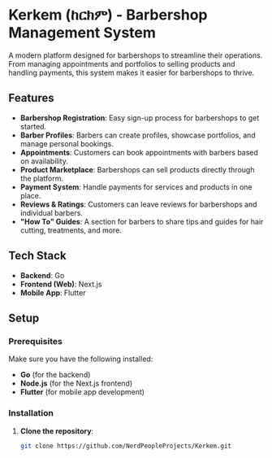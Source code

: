 # Kerkem (ከርክም) - Barbershop Management System

A modern platform designed for barbershops to streamline their operations. From managing appointments and portfolios to selling products and handling payments, this system makes it easier for barbershops to thrive.

## Features

- **Barbershop Registration**: Easy sign-up process for barbershops to get started.
- **Barber Profiles**: Barbers can create profiles, showcase portfolios, and manage personal bookings.
- **Appointments**: Customers can book appointments with barbers based on availability.
- **Product Marketplace**: Barbershops can sell products directly through the platform.
- **Payment System**: Handle payments for services and products in one place.
- **Reviews & Ratings**: Customers can leave reviews for barbershops and individual barbers.
- **"How To" Guides**: A section for barbers to share tips and guides for hair cutting, treatments, and more.

## Tech Stack

- **Backend**: Go
- **Frontend (Web)**: Next.js
- **Mobile App**: Flutter

## Setup

### Prerequisites

Make sure you have the following installed:
- **Go** (for the backend)
- **Node.js** (for the Next.js frontend)
- **Flutter** (for mobile app development)

### Installation

1. **Clone the repository**:
   ```bash
   git clone https://github.com/NerdPeopleProjects/Kerkem.git
